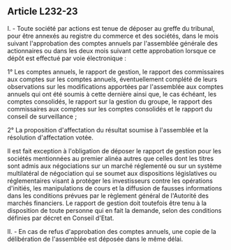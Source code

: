 Article L232-23
----
I. - Toute société par actions est tenue de déposer au greffe du tribunal, pour
être annexés au registre du commerce et des sociétés, dans le mois suivant
l'approbation des comptes annuels par l'assemblée générale des actionnaires ou
dans les deux mois suivant cette approbation lorsque ce dépôt est effectué par
voie électronique :

1° Les comptes annuels, le rapport de gestion, le rapport des commissaires aux
comptes sur les comptes annuels, éventuellement complété de leurs observations
sur les modifications apportées par l'assemblée aux comptes annuels qui ont été
soumis à cette dernière ainsi que, le cas échéant, les comptes consolidés, le
rapport sur la gestion du groupe, le rapport des commissaires aux comptes sur
les comptes consolidés et le rapport du conseil de surveillance ;

2° La proposition d'affectation du résultat soumise à l'assemblée et la
résolution d'affectation votée.

Il est fait exception à l'obligation de déposer le rapport de gestion pour les
sociétés mentionnées au premier alinéa autres que celles dont les titres sont
admis aux négociations sur un marché réglementé ou sur un système multilatéral
de négociation qui se soumet aux dispositions législatives ou réglementaires
visant à protéger les investisseurs contre les opérations d'initiés, les
manipulations de cours et la diffusion de fausses informations dans les
conditions prévues par le règlement général de l'Autorité des marchés
financiers. Le rapport de gestion doit toutefois être tenu à la disposition de
toute personne qui en fait la demande, selon des conditions définies par décret
en Conseil d'Etat.

II. - En cas de refus d'approbation des comptes annuels, une copie de la
délibération de l'assemblée est déposée dans le même délai.
